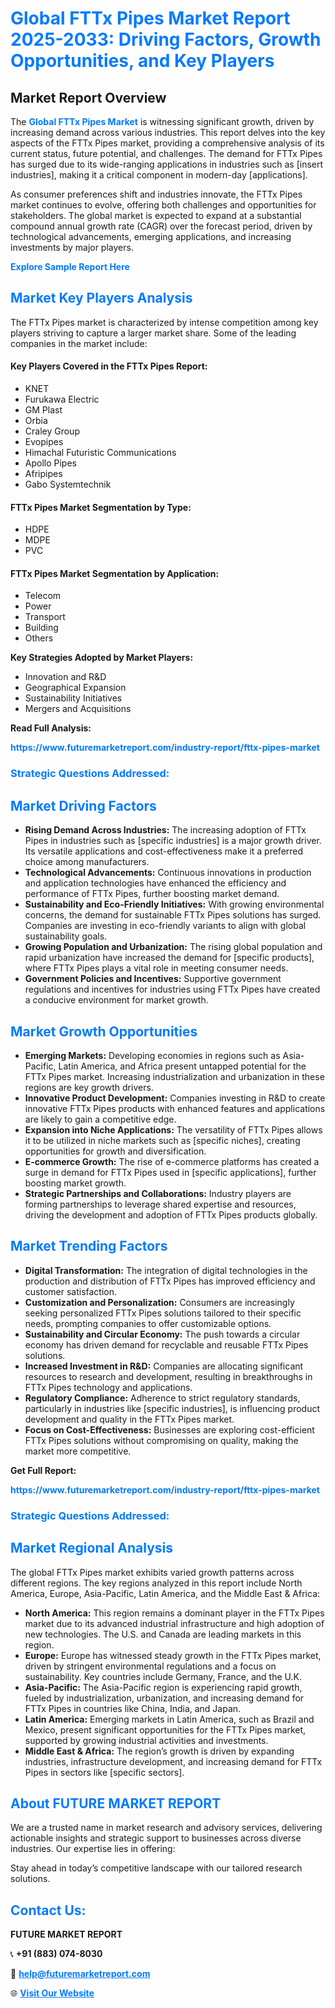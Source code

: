 <h1 style="color: #007BFF;">Global FTTx Pipes Market Report 2025-2033: Driving Factors, Growth Opportunities, and Key Players</h1>

<section id="overview">
<h2>Market Report Overview</h2>
<p>The <a href="https://www.futuremarketreport.com/industry-report/fttx-pipes-market" style="color: #007BFF; text-decoration: none;"><strong>Global FTTx Pipes Market</strong></a> is witnessing significant growth, driven by increasing demand across various industries. This report delves into the key aspects of the FTTx Pipes market, providing a comprehensive analysis of its current status, future potential, and challenges. The demand for FTTx Pipes has surged due to its wide-ranging applications in industries such as [insert industries], making it a critical component in modern-day [applications].</p>
<p>As consumer preferences shift and industries innovate, the FTTx Pipes market continues to evolve, offering both challenges and opportunities for stakeholders. The global market is expected to expand at a substantial compound annual growth rate (CAGR) over the forecast period, driven by technological advancements, emerging applications, and increasing investments by major players.</p>
</section>

<section id="overview">
<p><a href="https://www.futuremarketreport.com/request-sample/reportId=114194" style="color: #007BFF; text-decoration: none;"><strong>Explore Sample Report Here</strong></a></p>
</section>

<section id="key-players">
<h2 style="color: #007BFF;">Market Key Players Analysis</h2>
<p>The FTTx Pipes market is characterized by intense competition among key players striving to capture a larger market share. Some of the leading companies in the market include:</p>
<h4>Key Players Covered in the FTTx Pipes Report:</h4>
<ul><li>KNET</li><li>Furukawa Electric</li><li>GM Plast</li><li>Orbia</li><li>Craley Group</li><li>Evopipes</li><li>Himachal Futuristic Communications</li><li>Apollo Pipes</li><li>Afripipes</li><li>Gabo Systemtechnik</li></ul>
<h4>FTTx Pipes Market Segmentation by Type:</h4>
<ul><li>HDPE</li><li>MDPE</li><li>PVC</li></ul>

<h4>FTTx Pipes Market Segmentation by Application:</h4>
<ul><li>Telecom</li><li>Power</li><li>Transport</li><li>Building</li><li>Others</li></ul>
<p><strong>Key Strategies Adopted by Market Players:</strong></p>
<ul>
<li>Innovation and R&D</li>
<li>Geographical Expansion</li>
<li>Sustainability Initiatives</li>
<li>Mergers and Acquisitions</li>
</ul>
</section>

<section>
<p><strong>Read Full Analysis: </strong></p><a href="https://www.futuremarketreport.com/industry-report/fttx-pipes-market" style="color: #007BFF; text-decoration: none;"><strong>https://www.futuremarketreport.com/industry-report/fttx-pipes-market</strong></a>
<h3 style="color: #007BFF;">Strategic Questions Addressed:</h3>
</section>

<section id="driving-factors">
<h2 style="color: #007BFF;">Market Driving Factors</h2>
<ul>
<li><strong>Rising Demand Across Industries:</strong> The increasing adoption of FTTx Pipes in industries such as [specific industries] is a major growth driver. Its versatile applications and cost-effectiveness make it a preferred choice among manufacturers.</li>
<li><strong>Technological Advancements:</strong> Continuous innovations in production and application technologies have enhanced the efficiency and performance of FTTx Pipes, further boosting market demand.</li>
<li><strong>Sustainability and Eco-Friendly Initiatives:</strong> With growing environmental concerns, the demand for sustainable FTTx Pipes solutions has surged. Companies are investing in eco-friendly variants to align with global sustainability goals.</li>
<li><strong>Growing Population and Urbanization:</strong> The rising global population and rapid urbanization have increased the demand for [specific products], where FTTx Pipes plays a vital role in meeting consumer needs.</li>
<li><strong>Government Policies and Incentives:</strong> Supportive government regulations and incentives for industries using FTTx Pipes have created a conducive environment for market growth.</li>
</ul>
</section>

<section id="growth-opportunities">
<h2 style="color: #007BFF;">Market Growth Opportunities</h2>
<ul>
<li><strong>Emerging Markets:</strong> Developing economies in regions such as Asia-Pacific, Latin America, and Africa present untapped potential for the FTTx Pipes market. Increasing industrialization and urbanization in these regions are key growth drivers.</li>
<li><strong>Innovative Product Development:</strong> Companies investing in R&D to create innovative FTTx Pipes products with enhanced features and applications are likely to gain a competitive edge.</li>
<li><strong>Expansion into Niche Applications:</strong> The versatility of FTTx Pipes allows it to be utilized in niche markets such as [specific niches], creating opportunities for growth and diversification.</li>
<li><strong>E-commerce Growth:</strong> The rise of e-commerce platforms has created a surge in demand for FTTx Pipes used in [specific applications], further boosting market growth.</li>
<li><strong>Strategic Partnerships and Collaborations:</strong> Industry players are forming partnerships to leverage shared expertise and resources, driving the development and adoption of FTTx Pipes products globally.</li>
</ul>
</section>

<section id="trending-factors">
<h2 style="color: #007BFF;">Market Trending Factors</h2>
<ul>
<li><strong>Digital Transformation:</strong> The integration of digital technologies in the production and distribution of FTTx Pipes has improved efficiency and customer satisfaction.</li>
<li><strong>Customization and Personalization:</strong> Consumers are increasingly seeking personalized FTTx Pipes solutions tailored to their specific needs, prompting companies to offer customizable options.</li>
<li><strong>Sustainability and Circular Economy:</strong> The push towards a circular economy has driven demand for recyclable and reusable FTTx Pipes solutions.</li>
<li><strong>Increased Investment in R&D:</strong> Companies are allocating significant resources to research and development, resulting in breakthroughs in FTTx Pipes technology and applications.</li>
<li><strong>Regulatory Compliance:</strong> Adherence to strict regulatory standards, particularly in industries like [specific industries], is influencing product development and quality in the FTTx Pipes market.</li>
<li><strong>Focus on Cost-Effectiveness:</strong> Businesses are exploring cost-efficient FTTx Pipes solutions without compromising on quality, making the market more competitive.</li>
</ul>
</section>

<section>
<p><strong>Get Full Report: </strong></p><a href="https://www.futuremarketreport.com/industry-report/fttx-pipes-market" style="color: #007BFF; text-decoration: none;"><strong>https://www.futuremarketreport.com/industry-report/fttx-pipes-market</strong></a>
<h3 style="color: #007BFF;">Strategic Questions Addressed:</h3>
</section>


<section id="regional-analysis">
<h2 style="color: #007BFF;">Market Regional Analysis</h2>
<p>The global FTTx Pipes market exhibits varied growth patterns across different regions. The key regions analyzed in this report include North America, Europe, Asia-Pacific, Latin America, and the Middle East & Africa:</p>
<ul>
<li><strong>North America:</strong> This region remains a dominant player in the FTTx Pipes market due to its advanced industrial infrastructure and high adoption of new technologies. The U.S. and Canada are leading markets in this region.</li>
<li><strong>Europe:</strong> Europe has witnessed steady growth in the FTTx Pipes market, driven by stringent environmental regulations and a focus on sustainability. Key countries include Germany, France, and the U.K.</li>
<li><strong>Asia-Pacific:</strong> The Asia-Pacific region is experiencing rapid growth, fueled by industrialization, urbanization, and increasing demand for FTTx Pipes in countries like China, India, and Japan.</li>
<li><strong>Latin America:</strong> Emerging markets in Latin America, such as Brazil and Mexico, present significant opportunities for the FTTx Pipes market, supported by growing industrial activities and investments.</li>
<li><strong>Middle East & Africa:</strong> The region’s growth is driven by expanding industries, infrastructure development, and increasing demand for FTTx Pipes in sectors like [specific sectors].</li>
</ul>
</section>

<footer>
<h2 style="color: #007BFF;">About FUTURE MARKET REPORT</h2>
<p>We are a trusted name in market research and advisory services, delivering actionable insights and strategic support to businesses across diverse industries. Our expertise lies in offering:</p>

<p>Stay ahead in today’s competitive landscape with our tailored research solutions.</p>

<h2 style="color: #007BFF;">Contact Us:</h2>
<p><strong>FUTURE MARKET REPORT</strong></p>
<p>📞 <strong>+91 (883) 074-8030</strong></p>
<p>📧 <strong><a href="mailto:help@futuremarketreport.com" style="color: #007BFF;">help@futuremarketreport.com</a></strong></p>
<p>🌐 <strong><a href="https://www.futuremarketreport.com/" style="color: #007BFF;">Visit Our Website</a></strong></p>
</footer>